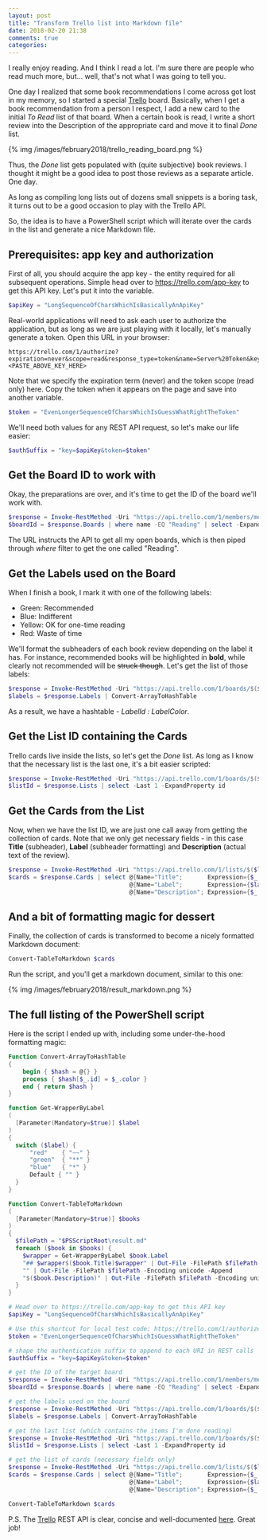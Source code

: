 ```yaml
---
layout: post
title: "Transform Trello list into Markdown file"
date: 2018-02-20 21:38
comments: true
categories: 
---
```


I really enjoy reading. And I think I read a lot. I'm sure there are people who read much more, but... well, that's not what I was going to tell you.

One day I realized that some book recommendations I come across got lost in my memory, so I started a special [Trello](https://trello.com) board. Basically, when I get a book recommendation from a person I respect, I add a new card to the initial *To Read* list of that board. When a certain book is read, I write a short review into the Description of the appropriate card and move it to final *Done* list. 

{% img /images/february2018/trello_reading_board.png %}

Thus, the *Done* list gets populated with (quite subjective) book reviews. I thought it might be a good idea to post those reviews as a separate article. One day. 

As long as compiling long lists out of dozens small snippets is a boring task, it turns out to be a good occasion to play with the Trello API.

So, the idea is to have a PowerShell script which will iterate over the cards in the list and generate a nice Markdown file.

## Prerequisites: app key and authorization

First of all, you should acquire the app key - the entity required for all subsequent operations. Simple head over to https://trello.com/app-key to get this API key. Let's put it into the variable.

```powershell
$apiKey = "LongSequenceOfCharsWhichIsBasicallyAnApiKey"
```

Real-world applications will need to ask each user to authorize the application, but as long as we are just playing with it locally, let's manually generate a token. Open this URL in your browser:

```
https://trello.com/1/authorize?expiration=never&scope=read&response_type=token&name=Server%20Token&key=<PASTE_ABOVE_KEY_HERE>
```

Note that we specify the expiration term (never) and the token scope (read only) here. Copy the token when it appears on the page and save into another variable.

```powershell
$token = "EvenLongerSequenceOfCharsWhichIsGuessWhatRightTheToken"
```

We'll need both values for any REST API request, so let's make our life easier:

```powershell
$authSuffix = "key=$apiKey&token=$token"
```

## Get the Board ID to work with

Okay, the preparations are over, and it's time to get the ID of the board we'll work with. 

```powershell
$response = Invoke-RestMethod -Uri "https://api.trello.com/1/members/me?boards=open&board_fields=name&$authSuffix" -Method Get
$boardId = $response.Boards | where name -EQ "Reading" | select -ExpandProperty id
```

The URL instructs the API to get all my open boards, which is then piped through *where* filter to get the one called "Reading".

## Get the Labels used on the Board

When I finish a book, I mark it with one of the following labels:

- Green:    Recommended
- Blue:     Indifferent
- Yellow:   OK for one-time reading
- Red:      Waste of time 

We'll format the subheaders of each book review depending on the label it has. For instance, recommended books will be highlighted in **bold**, while clearly not recommended will be ~~struck though~~. Let's get the list of those labels:

```powershell
$response = Invoke-RestMethod -Uri "https://api.trello.com/1/boards/$($boardId)?labels=all&label_fields=color&$authSuffix" -Method Get
$labels = $response.Labels | Convert-ArrayToHashTable
```

As a result, we have a hashtable - *LabelId : LabelColor*.

## Get the  List ID containing the Cards

Trello cards live inside the lists, so let's get the *Done* list. As long as I know that the necessary list is the last one, it's a bit easier scripted:

```powershell
$response = Invoke-RestMethod -Uri "https://api.trello.com/1/boards/$($boardId)?lists=open&list_fields=id,name&$authSuffix" -Method Get
$listId = $response.Lists | select -Last 1 -ExpandProperty id
```

## Get the Cards from the List

Now, when we have the list ID, we are just one call away from getting the collection of cards. Note that we only get necessary fields - in this case **Title** (subheader), **Label** (subheader formatting) and **Description** (actual text of the review).

```powershell
$response = Invoke-RestMethod -Uri "https://api.trello.com/1/lists/$($listId)?cards=all&card_fields=name,desc,idLabels&$authSuffix" -Method Get
$cards = $response.Cards | select @{Name="Title";       Expression={$_.name}}, 
                                  @{Name="Label";       Expression={$labels[$_.idLabels[0]]}}, 
                                  @{Name="Description"; Expression={$_.desc}}
```

## And a bit of formatting magic for dessert

Finally, the collection of cards is transformed to become a nicely formatted Markdown document:

```powershell
Convert-TableToMarkdown $cards
```

Run the script, and you'll get a markdown document, similar to this one:

{% img /images/february2018/result_markdown.png %}

## The full listing of the PowerShell script

Here is the script I ended up with, including some under-the-hood formatting magic:

```powershell
Function Convert-ArrayToHashTable
{
    begin { $hash = @{} }
    process { $hash[$_.id] = $_.color }
    end { return $hash }
}

function Get-WrapperByLabel 
(
  [Parameter(Mandatory=$true)] $label
) 
{
  switch ($label) {
      "red"    { "~~" }
      "green"  { "**" }
      "blue"   { "*" }
      Default { "" }
  }
}

Function Convert-TableToMarkdown
(
  [Parameter(Mandatory=$true)] $books
)
{
  $filePath = "$PSScriptRoot\result.md"
  foreach ($book in $books) {
    $wrapper = Get-WrapperByLabel $book.Label
    "## $wrapper$($book.Title)$wrapper" | Out-File -FilePath $filePath -Encoding unicode -Append
    "" | Out-File -FilePath $filePath -Encoding unicode -Append
    "$($book.Description)" | Out-File -FilePath $filePath -Encoding unicode -Append
  }
}

# Head over to https://trello.com/app-key to get this API key
$apiKey = "LongSequenceOfCharsWhichIsBasicallyAnApiKey"

# Use this shortcut for local test code: https://trello.com/1/authorize?expiration=never&scope=read&response_type=token&name=Server%20Token&key=<PASTE_ABOVE_KEY_HERE>
$token = "EvenLongerSequenceOfCharsWhichIsGuessWhatRightTheToken"

# shape the authentication suffix to append to each URI in REST calls
$authSuffix = "key=$apiKey&token=$token"

# get the ID of the target board
$response = Invoke-RestMethod -Uri "https://api.trello.com/1/members/me?boards=open&board_fields=name&$authSuffix" -Method Get
$boardId = $response.Boards | where name -EQ "Reading" | select -ExpandProperty id

# get the labels used on the board
$response = Invoke-RestMethod -Uri "https://api.trello.com/1/boards/$($boardId)?labels=all&label_fields=color&$authSuffix" -Method Get
$labels = $response.Labels | Convert-ArrayToHashTable

# get the last list (which contains the items I'm done reading)
$response = Invoke-RestMethod -Uri "https://api.trello.com/1/boards/$($boardId)?lists=open&list_fields=id,name&$authSuffix" -Method Get
$listId = $response.Lists | select -Last 1 -ExpandProperty id

# get the list of cards (necessary fields only)
$response = Invoke-RestMethod -Uri "https://api.trello.com/1/lists/$($listId)?cards=all&card_fields=name,desc,idLabels&$authSuffix" -Method Get
$cards = $response.Cards | select @{Name="Title";       Expression={$_.name}}, 
                                  @{Name="Label";       Expression={$labels[$_.idLabels[0]]}}, 
                                  @{Name="Description"; Expression={$_.desc}}

Convert-TableToMarkdown $cards
```

P.S. The [Trello](https://trello.com) REST API is clear, concise and well-documented [here](https://developers.trello.com/reference). Great job!